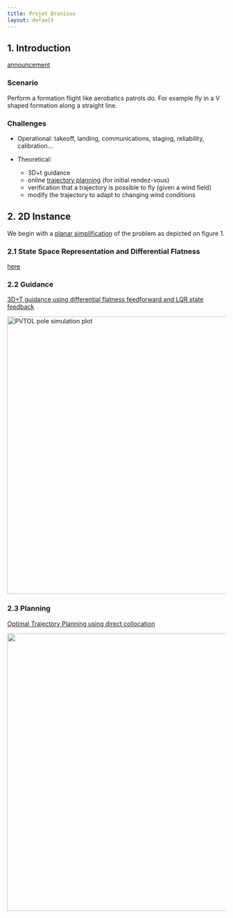 ```yaml
---
title: Projet Dronisos
layout: default
---
```



## 1. Introduction

[announcement](https://docs.google.com/document/d/1FLXtXxfzXPU8-o3bSRl9ffA2X2acWMpPDPAWWRowjEY/edit)

### Scenario

Perform a formation flight like aerobatics patrols do. For example fly in a V shaped formation along a straight line.

<!-- It feels like once this is achieved without cheating, we're maybe closer to more complex trajectorie, like the same V formation, but spinning around the horizontal axis, like an helix. -->

### Challenges

  - Operational: takeoff, landing, communications, staging, reliability, calibration...
  
  - Theoretical:
    
	- 3D+t guidance
	- online [trajectory planning](planning) (for initial rendez-vous)
    - verification that a trajectory is possible to fly (given a wind field)
	- modify the trajectory to adapt to changing wind conditions


## 2. 2D Instance

We begin with a [planar simplification](planar_instance) of the problem as depicted on figure 1.


### 2.1 State Space Representation and Differential Flatness

[here](planar_instance#section1)

### 2.2 Guidance
	
[3D+T guidance using differential flatness feedforward and LQR state feedback](planar_instance#section3)
 
<img src="plots/2d_traj1.apng" alt="PVTOL pole simulation plot" width="640">


### 2.3 Planning

 [Optimal Trajectory Planning using direct collocation](planning)

<img src="plots/optyplan_1.apng" alt="" width="640">
